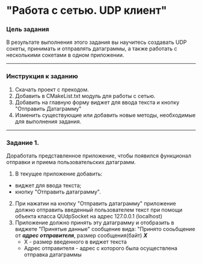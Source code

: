 #  "Работа с сетью. UDP клиент"

### Цель задания

В результате выполнения этого задания вы научитесь создавать UDP сокеты, принимать и отправлять датаграммы, а также работать с несколькими сокетами в одном приложении.

------

### Инструкция к заданию

1. Скачать проект с прекодом.
2. Добавить в CMakeList.txt модуль для работы с сетью.
4. Добавить на главную форму виджет для ввода текста и кнопку "Отправить Датаграмму"
5. Изменить существующие или добавить новые методы, необходимые для выполнения задания.

------

### Задание 1. 

Доработать представленное приложение, чтобы появился функционал отправки и приема пользовательских датаграмм.

1. В текущее приложение добавить:
 * виджет для ввода текста;
 * кнопку "Отправить датаграмму".
2. При нажатии на кнопку "Отправить датаграмму" приложение должно отправить введенный пользователем текст при помощи объекта класса QUdpSocket на адрес 127.0.0.1 (localhost)
3. Приложение должно принять эту датаграмму и отобразить в виджете "Принятые данные" сообщение вида: "Принято сооьбщение от ***адрес отправителя***, 
   размер сообщения(байт) ***Х***
   * Х - размер введенного в виджет текста
   * Адрес отправителя - адрес с которого была осуществлена отправка датаграммы


